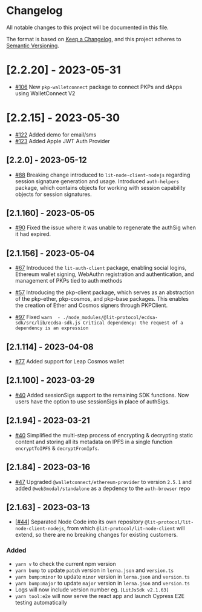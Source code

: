 # Changelog

All notable changes to this project will be documented in this file.

The format is based on [Keep a Changelog](https://keepachangelog.com/en/1.0.0/),
and this project adheres to [Semantic Versioning](https://semver.org/spec/v2.0.0.html).

# [2.2.20] - 2023-05-31

- [#106](https://github.com/LIT-Protocol/js-sdk/pull/106) New `pkp-walletconnect` package to connect PKPs and dApps using WalletConnect V2

# [2.2.15] - 2023-05-30

- [#122](https://github.com/LIT-Protocol/js-sdk/pull/122) Added demo for email/sms
- [#123](https://github.com/LIT-Protocol/js-sdk/pull/123) Added Apple JWT Auth Provider

## [2.2.0] - 2023-05-12

- [#88](https://github.com/LIT-Protocol/js-sdk/pull/88) Breaking change introduced to `lit-node-client-nodejs` regarding session signature generation and usage. Introduced `auth-helpers` package, which contains objects for working with session capability objects for session signatures.

## [2.1.160] - 2023-05-05

- [#90](https://github.com/LIT-Protocol/js-sdk/issues/90) Fixed the issue where it was unable to regenerate the authSig when it had expired.

## [2.1.156] - 2023-05-04

- [#67](https://github.com/LIT-Protocol/js-sdk/pull/67) Introduced the `lit-auth-client` package, enabling social logins, Ethereum wallet signing, WebAuthn registration and authentication, and management of PKPs tied to auth methods

- [#57](https://github.com/LIT-Protocol/js-sdk/pull/57) Introducing the pkp-client package, which serves as an abstraction of the pkp-ether, pkp-cosmos, and pkp-base packages. This enables the creation of Ether and Cosmos signers through PKPClient.

- [#97](https://github.com/LIT-Protocol/js-sdk/pull/97) Fixed `warn  - ./node_modules/@lit-protocol/ecdsa-sdk/src/lib/ecdsa-sdk.js Critical dependency: the request of a dependency is an expression`

## [2.1.114] - 2023-04-08

- [#77](https://github.com/LIT-Protocol/js-sdk/pull/77) Added support for Leap Cosmos wallet

## [2.1.100] - 2023-03-29

- [#40](https://github.com/LIT-Protocol/js-sdk/pull/54) Added sessionSigs support to the remaining SDK functions. Now users have the option to use sessionSigs in place of authSigs.

## [2.1.94] - 2023-03-21

- [#40](https://github.com/LIT-Protocol/js-sdk/pull/40) Simplified the multi-step process of encrypting & decrypting static content and storing all its metadata on IPFS in a single function `encryptToIPFS` & `decryptFromIpfs`.

## [2.1.84] - 2023-03-16

- [#47](https://github.com/LIT-Protocol/js-sdk/pull/47) Upgraded `@walletconnect/ethereum-provider` to version `2.5.1` and added `@web3modal/standalone` as a depdency to the `auth-browser` repo

## [2.1.63] - 2023-03-13

- [[#44](https://github.com/LIT-Protocol/js-sdk/pull/44)] Separated Node Code into its own repository `@lit-protocol/lit-node-client-nodejs`, from which `@lit-protocol/lit-node-client` will extend, so there are no breaking changes for existing customers.

### Added

- `yarn v` to check the current npm version
- `yarn bump` to update `patch` version in `lerna.json` and `version.ts`
- `yarn bump:minor` to update `minor` version in `lerna.json` and `version.ts`
- `yarn bump:major` to update `major` version in `lerna.json` and `version.ts`
- Logs will now include version number eg. `[LitJsSdk v2.1.63]`
- `yarn tool:e2e` will now serve the react app and launch Cypress E2E testing automatically
